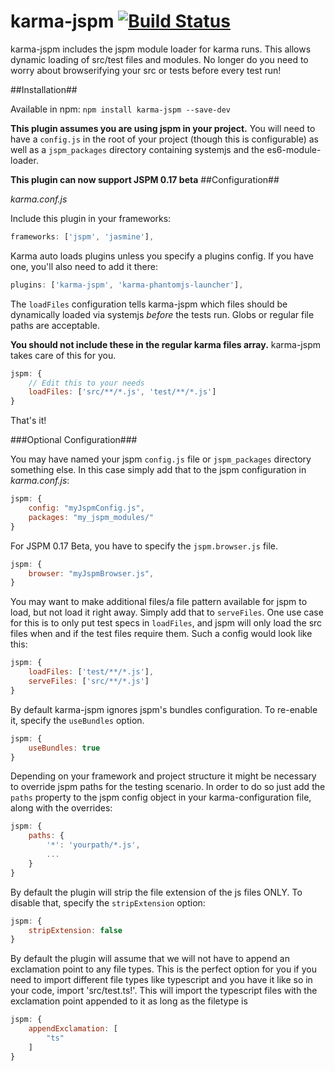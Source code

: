 # karma-jspm  [![Build Status](https://travis-ci.org/Workiva/karma-jspm.svg?branch=master)](https://travis-ci.org/Workiva/karma-jspm)

karma-jspm includes the jspm module loader for karma runs. This allows dynamic loading of src/test files and modules. No longer do you need to worry about browserifying your src or tests before every test run!

##Installation##

Available in npm: `npm install karma-jspm --save-dev`

**This plugin assumes you are using jspm in your project.** You will need to have a `config.js` in the root of your project (though this is configurable) as well as a `jspm_packages` directory containing systemjs and the es6-module-loader.

**This plugin can now support JSPM 0.17 beta**
##Configuration##

*karma.conf.js*

Include this plugin in your frameworks:

```js
frameworks: ['jspm', 'jasmine'],
```

Karma auto loads plugins unless you specify a plugins config. If you have one, you'll also need to add it there:

```js
plugins: ['karma-jspm', 'karma-phantomjs-launcher'],
```

The `loadFiles` configuration tells karma-jspm which files should be dynamically loaded via systemjs *before* the tests run. Globs or regular file paths are acceptable.


**You should not include these in the regular karma files array.** karma-jspm takes care of this for you.

```js
jspm: {
    // Edit this to your needs
    loadFiles: ['src/**/*.js', 'test/**/*.js']
}
```

That's it!


###Optional Configuration###

You may have named your jspm `config.js` file or `jspm_packages` directory something else. In this case simply add that to the jspm configuration in *karma.conf.js*:

```js
jspm: {
    config: "myJspmConfig.js",
    packages: "my_jspm_modules/"
}
```

For JSPM 0.17 Beta, you have to specify the `jspm.browser.js` file.

```js
jspm: {
    browser: "myJspmBrowser.js",
}
```

You may want to make additional files/a file pattern available for jspm to load, but not load it right away. Simply add that to `serveFiles`.
One use case for this is to only put test specs in `loadFiles`, and jspm will only load the src files when and if the test files require them. Such a config would look like this:

```js
jspm: {
    loadFiles: ['test/**/*.js'],
    serveFiles: ['src/**/*.js']
}
```

By default karma-jspm ignores jspm's bundles configuration. To re-enable it, specify the `useBundles` option.

```js
jspm: {
    useBundles: true
}
```

Depending on your framework and project structure it might be necessary to override jspm paths for the testing scenario.
In order to do so just add the `paths` property to the jspm config object in your karma-configuration file, along with the overrides:

```js
jspm: {
    paths: {
        '*': 'yourpath/*.js',
        ...
    }
}
```

By default the plugin will strip the file extension of the js files ONLY. To disable that, specify the `stripExtension` option:

```js
jspm: {
    stripExtension: false
}
```

By default the plugin will assume that we will not have to append an exclamation point to any file types.  This is the perfect option for you if you need to import different file types like typescript and you have it like so in your code, import 'src/test.ts!'.  This will import the typescript files with the exclamation point appended to it as long as the filetype is
```js
jspm: {
    appendExclamation: [
        "ts"
    ]
}
```
